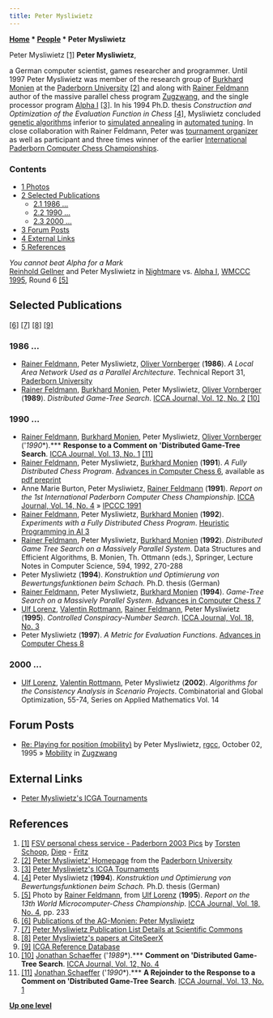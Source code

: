```yaml
---
title: Peter Mysliwietz
---
```

**[Home](Home "Home") \* [People](People "People") \* Peter Mysliwietz**



 [](http://chess.fsv.de/Pics/Paderborn2003/baderborn2003a.htm) Peter Mysliwietz <a id="cite-note-1" href="#cite-ref-1">[1]</a> 
**Peter Mysliwietz**,  

a German computer scientist, games researcher and programmer. Until 1997 Peter Mysliwietz was member of the research group of [Burkhard Monien](Burkhard_Monien "Burkhard Monien") at the [Paderborn University](Paderborn_University "Paderborn University") <a id="cite-note-2" href="#cite-ref-2">[2]</a> and along with [Rainer Feldmann](Rainer_Feldmann "Rainer Feldmann") author of the massive parallel chess program [Zugzwang](Zugzwang_(Program) "Zugzwang (Program)"), and the single processor program [Alpha I](Alpha_I "Alpha I") <a id="cite-note-3" href="#cite-ref-3">[3]</a>. In his 1994 Ph.D. thesis *Construction and Optimization of the Evaluation Function in Chess* <a id="cite-note-4" href="#cite-ref-4">[4]</a>, Mysliwietz concluded [genetic algorithms](Genetic_Programming#GeneticAlgorithm "Genetic Programming") inferior to [simulated annealing](Simulated_Annealing "Simulated Annealing") in [automated tuning](Automated_Tuning "Automated Tuning"). In close collaboration with Rainer Feldmann, Peter was [tournament organizer](Category:Tournament_Director "Category:Tournament Director") as well as participant and three times winner of the earlier [International Paderborn Computer Chess Championships](IPCCC "IPCCC"). 



### Contents


* [1 Photos](#photos)
* [2 Selected Publications](#selected-publications)
	+ [2.1 1986 ...](#1986-...)
	+ [2.2 1990 ...](#1990-...)
	+ [2.3 2000 ...](#2000-...)
* [3 Forum Posts](#forum-posts)
* [4 External Links](#external-links)
* [5 References](#references)






 [](Alpha_I "Alpha I") 
*You cannot beat Alpha for a Mark*  
[Reinhold Gellner](Reinhold_Gellner "Reinhold Gellner") and Peter Mysliwietz in [Nightmare](Nightmare_GER "Nightmare GER") vs. [Alpha I](Alpha_I "Alpha I"), [WMCCC 1995](WMCCC_1995 "WMCCC 1995"), Round 6 <a id="cite-note-5" href="#cite-ref-5">[5]</a>


  




## Selected Publications


<a id="cite-note-6" href="#cite-ref-6">[6]</a> <a id="cite-note-7" href="#cite-ref-7">[7]</a> <a id="cite-note-8" href="#cite-ref-8">[8]</a> <a id="cite-note-9" href="#cite-ref-9">[9]</a>



### 1986 ...


* [Rainer Feldmann](Rainer_Feldmann "Rainer Feldmann"), Peter Mysliwietz, [Oliver Vornberger](Oliver_Vornberger "Oliver Vornberger") (**1986**). *A Local Area Network Used as a Parallel Architecture*. Technical Report 31, [Paderborn University](Paderborn_University "Paderborn University")
* [Rainer Feldmann](Rainer_Feldmann "Rainer Feldmann"), [Burkhard Monien](Burkhard_Monien "Burkhard Monien"), Peter Mysliwietz, [Oliver Vornberger](Oliver_Vornberger "Oliver Vornberger") (**1989**). *Distributed Game-Tree Search*. [ICCA Journal, Vol. 12, No. 2](ICGA_Journal#12_3 "ICGA Journal") <a id="cite-note-10" href="#cite-ref-10">[10]</a>


### 1990 ...


* [Rainer Feldmann](Rainer_Feldmann "Rainer Feldmann"), [Burkhard Monien](Burkhard_Monien "Burkhard Monien"), Peter Mysliwietz, [Oliver Vornberger](Oliver_Vornberger "Oliver Vornberger") ('*1990**).*** **Response to a Comment on 'Distributed Game-Tree Search**. [ICCA Journal, Vol. 13, No. 1](ICGA_Journal#13_1 "ICGA Journal") <a id="cite-note-11" href="#cite-ref-11">[11]</a>
* [Rainer Feldmann](Rainer_Feldmann "Rainer Feldmann"), Peter Mysliwietz, [Burkhard Monien](Burkhard_Monien "Burkhard Monien") (**1991**). *A Fully Distributed Chess Program*. [Advances in Computer Chess 6](Advances_in_Computer_Chess_6 "Advances in Computer Chess 6"), available as [pdf preprint](http://www.top-5000.nl/ps/A%20fully%20distribuited%20chess%20program.pdf)
* Anne Marie Burton, Peter Mysliwietz, [Rainer Feldmann](Rainer_Feldmann "Rainer Feldmann") (**1991**). *Report on the 1st International Paderborn Computer Chess Championship*. [ICCA Journal, Vol. 14, No. 4](ICGA_Journal#14_4 "ICGA Journal") » [IPCCC 1991](IPCCC_1991 "IPCCC 1991")
* [Rainer Feldmann](Rainer_Feldmann "Rainer Feldmann"), Peter Mysliwietz, [Burkhard Monien](Burkhard_Monien "Burkhard Monien") (**1992**). *Experiments with a Fully Distributed Chess Program*. [Heuristic Programming in AI 3](3rd_Computer_Olympiad#Workshop "3rd Computer Olympiad")
* [Rainer Feldmann](Rainer_Feldmann "Rainer Feldmann"), Peter Mysliwietz, [Burkhard Monien](Burkhard_Monien "Burkhard Monien") (**1992**). *Distributed Game Tree Search on a Massively Parallel System*. Data Structures and Efficient Algorithms, B. Monien, Th. Ottmann (eds.), Springer, Lecture Notes in Computer Science, 594, 1992, 270-288
* Peter Mysliwietz (**1994**). *Konstruktion und Optimierung von Bewertungsfunktionen beim Schach.* Ph.D. thesis (German)
* [Rainer Feldmann](Rainer_Feldmann "Rainer Feldmann"), Peter Mysliwietz, [Burkhard Monien](Burkhard_Monien "Burkhard Monien") (**1994**). *Game-Tree Search on a Massively Parallel System*. [Advances in Computer Chess 7](Advances_in_Computer_Chess_7 "Advances in Computer Chess 7")
* [Ulf Lorenz](Ulf_Lorenz "Ulf Lorenz"), [Valentin Rottmann](Valentin_Rottmann "Valentin Rottmann"), [Rainer Feldmann](Rainer_Feldmann "Rainer Feldmann"), Peter Mysliwietz (**1995**). *Controlled Conspiracy-Number Search*. [ICCA Journal, Vol. 18, No. 3](ICGA_Journal#18_3 "ICGA Journal")
* Peter Mysliwietz (**1997**). *A Metric for Evaluation Functions*. [Advances in Computer Chess 8](Advances_in_Computer_Chess_8 "Advances in Computer Chess 8")


### 2000 ...


* [Ulf Lorenz](Ulf_Lorenz "Ulf Lorenz"), [Valentin Rottmann](Valentin_Rottmann "Valentin Rottmann"), Peter Mysliwietz (**2002**). *Algorithms for the Consistency Analysis in Scenario Projects*. Combinatorial and Global Optimization, 55-74, Series on Applied Mathematics Vol. 14


## Forum Posts


* [Re: Playing for position (mobility)](http://groups.google.com/group/rec.games.chess.computer/msg/6d07c745072dc611) by Peter Mysliwietz, [rgcc](Computer_Chess_Forums "Computer Chess Forums"), October 02, 1995 » [Mobility](Mobility "Mobility") in [Zugzwang](Zugzwang_(Program) "Zugzwang (Program)")


## External Links


* [Peter Mysliwietz's ICGA Tournaments](https://www.game-ai-forum.org/icga-tournaments/person.php?id=120)


## References


1. <a id="cite-ref-1" href="#cite-note-1">[1]</a> [FSV personal chess service - Paderborn 2003 Pics](http://chess.fsv.de/Pics/Paderborn2003/baderborn2003a.htm) by [Torsten Schoop](index.php?title=Torsten_Schoop&action=edit&redlink=1 "Torsten Schoop (page does not exist)"), [Diep](Diep "Diep") - [Fritz](Fritz "Fritz")
2. <a id="cite-ref-2" href="#cite-note-2">[2]</a> [Peter Mysliwietz' Homepage](http://wwwcs.uni-paderborn.de/cs/ag-monien/PERSONAL/ASTERIX/) from the [Paderborn University](Paderborn_University "Paderborn University")
3. <a id="cite-ref-3" href="#cite-note-3">[3]</a> [Peter Mysliwietz's ICGA Tournaments](https://www.game-ai-forum.org/icga-tournaments/person.php?id=120)
4. <a id="cite-ref-4" href="#cite-note-4">[4]</a> Peter Mysliwietz (**1994**). *Konstruktion und Optimierung von Bewertungsfunktionen beim Schach.* Ph.D. thesis (German)
5. <a id="cite-ref-5" href="#cite-note-5">[5]</a> Photo by [Rainer Feldmann](Rainer_Feldmann "Rainer Feldmann"), from [Ulf Lorenz](Ulf_Lorenz "Ulf Lorenz") (**1995**). *Report on the 13th World Microcomputer-Chess Championship*. [ICCA Journal, Vol. 18, No. 4](ICGA_Journal#18_4 "ICGA Journal"), pp. 233
6. <a id="cite-ref-6" href="#cite-note-6">[6]</a> [Publications of the AG-Monien: Peter Mysliwietz](http://www2.cs.upb.de/php/monien/mypub.php?author=PetMysliwietz)
7. <a id="cite-ref-7" href="#cite-note-7">[7]</a> [Peter Mysliwietz Publication List Details at Scientific Commons](http://en.scientificcommons.org/peter_mysliwietz)
8. <a id="cite-ref-8" href="#cite-note-8">[8]</a> [Peter Mysliwietz's papers at CiteSeerX](http://citeseerx.ist.psu.edu/search?q=Peter+Mysliwietz&submit=Search&sort=cite&t=auth)
9. <a id="cite-ref-9" href="#cite-note-9">[9]</a> [ICGA Reference Database](ICGA_Journal#RefDB "ICGA Journal")
10. <a id="cite-ref-10" href="#cite-note-10">[10]</a> [Jonathan Schaeffer](Jonathan_Schaeffer "Jonathan Schaeffer") ('*1989**).*** **Comment on 'Distributed Game-Tree Search**. [ICCA Journal, Vol. 12, No. 4](ICGA_Journal#12_4 "ICGA Journal")
11. <a id="cite-ref-11" href="#cite-note-11">[11]</a> [Jonathan Schaeffer](Jonathan_Schaeffer "Jonathan Schaeffer") ('*1990**).*** **A Rejoinder to the Response to a Comment on 'Distributed Game-Tree Search**. [ICCA Journal, Vol. 13, No. 1](ICGA_Journal#13_1 "ICGA Journal")

**[Up one level](People "People")**







 
